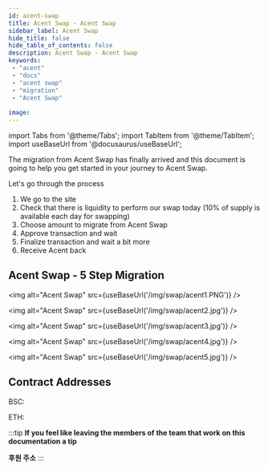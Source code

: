 ```yaml
---
id: acent-swap 
title: Acent Swap - Acent Swap
sidebar_label: Acent Swap 
hide_title: false
hide_table_of_contents: false
description: Acent Swap - Acent Swap
keywords: 
 - "acent"
 - "docs"
 - "acent swap"
 - "migration"
 - "Acent Swap"
 
image:  
---
```

import Tabs from '@theme/Tabs';
import TabItem from '@theme/TabItem';
import useBaseUrl from '@docusaurus/useBaseUrl';




The migration from Acent Swap has finally arrived and this document is going to help you get started in your journey to Acent Swap. 

Let's go through the process

1. We go to the site
1. Check that there is liquidity to perform our swap today (10% of supply is available each day for swapping)
1. Choose amount to migrate from Acent Swap
1. Approve transaction and wait
1. Finalize transaction and wait a bit more
1. Receive Acent back

## Acent Swap - 5 Step Migration

<img alt="Acent Swap" src={useBaseUrl('/img/swap/acent1.PNG')} />

<img alt="Acent Swap" src={useBaseUrl('/img/swap/acent2.jpg')} />

<img alt="Acent Swap" src={useBaseUrl('/img/swap/acent3.jpg')} />

<img alt="Acent Swap" src={useBaseUrl('/img/swap/acent4.jpg')} />

<img alt="Acent Swap" src={useBaseUrl('/img/swap/acent5.jpg')} />

## Contract Addresses  

BSC:  

ETH: 

:::tip
**If you feel like leaving the members of the team that work on this documentation a tip**

**후원 주소**
:::